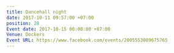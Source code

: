 ```yaml
---
title: Dancehall night
date: 2017-10-11 09:57:00 +07:00
position: 28
Event date: 2017-10-15 00:00:00 +07:00
Venue: Dockers
Event URL: https://www.facebook.com/events/2005553009675765
---
```


